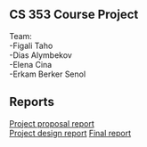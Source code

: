 ## CS 353 Course Project

Team:<br />
-Figali Taho <br />
-Dias Alymbekov <br />
-Elena Cina <br />
-Erkam Berker Senol <br />

## Reports

[Project proposal report](https://github.com/ebsenol/fara.github.io/blob/master/database-proposal.pdf)
<br />
[Project design report](https://github.com/ebsenol/fara.github.io/blob/master/project-design-report.pdf)
[Final report](https://github.com/ebsenol/fara.github.io/blob/master/final-report.pdf)
